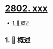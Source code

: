 # [2802. xxx](https://github.com/Tdahuyou/TNotes.leetcode/tree/main/notes/2802.%20xxx)

<!-- region:toc -->

- [1. 📝 概述](#1--概述)

<!-- endregion:toc -->

## 1. 📝 概述
